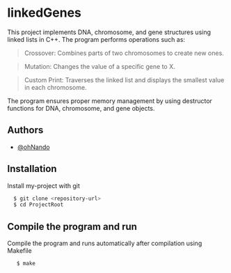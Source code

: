# linkedGenes

This project implements DNA, chromosome, and gene structures using linked lists in C++. The program performs operations such as:
> Crossover: Combines parts of two chromosomes to create new ones.

> Mutation: Changes the value of a specific gene to X.

> Custom Print: Traverses the linked list and displays the smallest value in each chromosome.

The program ensures proper memory management by using destructor functions for DNA, chromosome, and gene objects.

## Authors

- [@ohNando](https://github.com/ohNando/)

## Installation

Install my-project with git

```bash
  $ git clone <repository-url>  
  $ cd ProjectRoot  
```
## Compile the program and run

Compile the program and runs automatically after compilation using Makefile

```bash
   $ make
```
